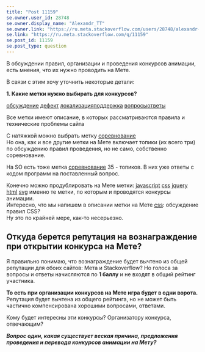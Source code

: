 ```yaml
---
title: "Post 11159"
se.owner.user_id: 28748
se.owner.display_name: "Alexandr_TT"
se.owner.link: "https://ru.meta.stackoverflow.com/users/28748/alexandr-tt"
se.link: "https://ru.meta.stackoverflow.com/q/11159"
se.post_id: 11159
se.post_type: question
---
```

<p>В обсуждении  правил, организации и проведения конкурсов анимации, есть мнения, что их нужно проводить на Мете.</p>
<p>В связи с этим хочу уточнить некоторые детали:</p>
<p><strong>1. Какие метки нужно выбирать для конкурсов?</strong></p>
<p><a href="https://ru.stackoverflow.com/questions/tagged/%d0%be%d0%b1%d1%81%d1%83%d0%b6%d0%b4%d0%b5%d0%bd%d0%b8%d0%b5" class="post-tag" title="показать вопросы с меткой [обсуждение]" rel="tag">обсуждение</a> <a href="https://ru.stackoverflow.com/questions/tagged/%d0%b4%d0%b5%d1%84%d0%b5%d0%ba%d1%82" class="post-tag" title="показать вопросы с меткой [дефект]" rel="tag">дефект</a> <a href="https://ru.stackoverflow.com/questions/tagged/%d0%bb%d0%be%d0%ba%d0%b0%d0%bb%d0%b8%d0%b7%d0%b0%d1%86%d0%b8%d1%8f" class="post-tag" title="показать вопросы с меткой [локализация]" rel="tag">локализация</a><a href="https://ru.stackoverflow.com/questions/tagged/%d0%bf%d0%be%d0%b4%d0%b4%d0%b5%d1%80%d0%b6%d0%ba%d0%b0" class="post-tag" title="показать вопросы с меткой [поддержка]" rel="tag">поддержка</a> <a href="https://ru.stackoverflow.com/questions/tagged/%d0%b2%d0%be%d0%bf%d1%80%d0%be%d1%81%d1%8b" class="post-tag" title="показать вопросы с меткой [вопросы]" rel="tag">вопросы</a><a href="https://ru.stackoverflow.com/questions/tagged/%d0%be%d1%82%d0%b2%d0%b5%d1%82%d1%8b" class="post-tag" title="показать вопросы с меткой [ответы]" rel="tag">ответы</a></p>
<p>Все метки имеют описание, в которых рассматриваются правила и технические проблемы сайта</p>
<p>С натяжкой можно выбрать метку  <a href="https://ru.stackoverflow.com/questions/tagged/%d1%81%d0%be%d1%80%d0%b5%d0%b2%d0%bd%d0%be%d0%b2%d0%b0%d0%bd%d0%b8%d0%b5" class="post-tag" title="показать вопросы с меткой [соревнование]" rel="tag">соревнование</a><br />
Но она, как и все другие метки на Мете включает топики (их всего три) по обсуждению правил проведения, но не само, собственно соревнование.</p>
<p>На SO есть тоже метка <a href="https://ru.stackoverflow.com/questions/tagged/%d1%81%d0%be%d1%80%d0%b5%d0%b2%d0%bd%d0%be%d0%b2%d0%b0%d0%bd%d0%b8%d0%b5" class="post-tag" title="показать вопросы с меткой [соревнование]" rel="tag">соревнование</a> 35 - топиков. В них уже ответы с кодом программ на поставленный вопрос.</p>
<p>Конечно можно продублировать на Мете метки: <a href="https://ru.stackoverflow.com/questions/tagged/javascript" class="post-tag" title="показать вопросы с меткой [javascript]" rel="tag">javascript</a> <a href="https://ru.stackoverflow.com/questions/tagged/css" class="post-tag" title="показать вопросы с меткой [css]" rel="tag">css</a> <a href="https://ru.stackoverflow.com/questions/tagged/jquery" class="post-tag" title="показать вопросы с меткой [jquery]" rel="tag">jquery</a> <a href="https://ru.stackoverflow.com/questions/tagged/html" class="post-tag" title="показать вопросы с меткой [html]" rel="tag">html</a> <a href="https://ru.stackoverflow.com/questions/tagged/svg" class="post-tag" title="показать вопросы с меткой [svg]" rel="tag">svg</a> именно те метки, по которым  и проводятся конкурсы  анимации.<br />
Интересно, что мы напишем в описании метки на Мете <a href="https://ru.stackoverflow.com/questions/tagged/css" class="post-tag" title="показать вопросы с меткой [css]" rel="tag">css</a>: обсуждение правил CSS?<br />
Ну это по крайней мере, как-то несерьезно.</p>
<h2>Откуда берется репутация на вознаграждение при открытии конкурса на Мете?</h2>
<p>Я правильно понимаю, что вознаграждение будет вычтено из общей репутации для обоих сайтов: Мета и Stackoverflow?
Но голоса за вопросы и ответы начисляются по <strong>1 баллу</strong> и не входят в общий рейтинг участника.</p>
<p><strong>То есть при организации конкурсов на Мете игра будет в одни ворота.</strong><br />
Репутация будет вычтена из общего рейтинга, но не может быть частично компенсирована хорошими вопросами, ответами.</p>
<p>Кому будет интересны эти конкурсы? Организатору конкурса, отвечающим?</p>
<p><em><strong>Вопрос один, какая существует веская причина, предложения проведения и перевода конкурсов анимации на Мету?</strong></em></p>
